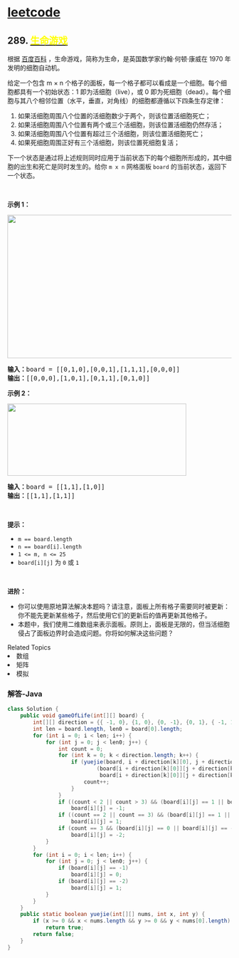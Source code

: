 # [leetcode](../../leetcode.md)

## 289. [<font color=yellow>生命游戏</font>](https://leetcode-cn.com/problems/game-of-life)

<p>根据 <a href="https://baike.baidu.com/item/%E7%94%9F%E5%91%BD%E6%B8%B8%E6%88%8F/2926434?fr=aladdin" target="_blank">百度百科</a> ，生命游戏，简称为生命，是英国数学家约翰·何顿·康威在 1970 年发明的细胞自动机。</p>

<p>给定一个包含 m × n 个格子的面板，每一个格子都可以看成是一个细胞。每个细胞都具有一个初始状态：1 即为活细胞（live），或 0 即为死细胞（dead）。每个细胞与其八个相邻位置（水平，垂直，对角线）的细胞都遵循以下四条生存定律：</p>

<ol>
	<li>如果活细胞周围八个位置的活细胞数少于两个，则该位置活细胞死亡；</li>
	<li>如果活细胞周围八个位置有两个或三个活细胞，则该位置活细胞仍然存活；</li>
	<li>如果活细胞周围八个位置有超过三个活细胞，则该位置活细胞死亡；</li>
	<li>如果死细胞周围正好有三个活细胞，则该位置死细胞复活；</li>
</ol>

<p>下一个状态是通过将上述规则同时应用于当前状态下的每个细胞所形成的，其中细胞的出生和死亡是同时发生的。给你 <span><code>m x n</code></span> 网格面板 <code>board</code> 的当前状态，返回下一个状态。</p>

<p> </p>

<p><strong>示例 1：</strong></p>
<img alt="" src="https://assets.leetcode.com/uploads/2020/12/26/grid1.jpg" style="width: 562px; height: 322px;" />
<pre>
<strong>输入：</strong>board = [[0,1,0],[0,0,1],[1,1,1],[0,0,0]]
<strong>输出：</strong>[[0,0,0],[1,0,1],[0,1,1],[0,1,0]]
</pre>

<p><strong>示例 2：</strong></p>
<img alt="" src="https://assets.leetcode.com/uploads/2020/12/26/grid2.jpg" style="width: 402px; height: 162px;" />
<pre>
<strong>输入：</strong>board = [[1,1],[1,0]]
<strong>输出：</strong>[[1,1],[1,1]]
</pre>

<p> </p>

<p><strong>提示：</strong></p>

<ul>
	<li><code>m == board.length</code></li>
	<li><code>n == board[i].length</code></li>
	<li><code>1 <= m, n <= 25</code></li>
	<li><code>board[i][j]</code> 为 <code>0</code> 或 <code>1</code></li>
</ul>

<p> </p>

<p><strong>进阶：</strong></p>

<ul>
	<li>你可以使用原地算法解决本题吗？请注意，面板上所有格子需要同时被更新：你不能先更新某些格子，然后使用它们的更新后的值再更新其他格子。</li>
	<li>本题中，我们使用二维数组来表示面板。原则上，面板是无限的，但当活细胞侵占了面板边界时会造成问题。你将如何解决这些问题？</li>
</ul>
<div><div>Related Topics</div><div><li>数组</li><li>矩阵</li><li>模拟</li></div></div>

### 解答-Java
```java
class Solution {
	public void gameOfLife(int[][] board) {
		int[][] direction = {{ -1, 0}, {1, 0}, {0, -1}, {0, 1}, { -1, 1}, {1, -1}, { -1, -1}, {1, 1}};
		int len = board.length, len0 = board[0].length;
		for (int i = 0; i < len; i++) {
			for (int j = 0; j < len0; j++) {
				int count = 0;
				for (int k = 0; k < direction.length; k++) {
					if (yuejie(board, i + direction[k][0], j + direction[k][1]) &&
					        (board[i + direction[k][0]][j + direction[k][1]] == 1 ||
					         board[i + direction[k][0]][j + direction[k][1]] == -1)) {
						count++;
					}
				}
				if ((count < 2 || count > 3) && (board[i][j] == 1 || board[i][j] == -1))
					board[i][j] = -1;
				if ((count == 2 || count == 3) && (board[i][j] == 1 || board[i][j] == -1))
					board[i][j] = 1;
				if (count == 3 && (board[i][j] == 0 || board[i][j] == -2))
					board[i][j] = -2;
			}
		}
		for (int i = 0; i < len; i++) {
			for (int j = 0; j < len0; j++) {
				if (board[i][j] == -1)
					board[i][j] = 0;
				if (board[i][j] == -2)
					board[i][j] = 1;
			}
		}
	}
	public static boolean yuejie(int[][] nums, int x, int y) {
		if (x >= 0 && x < nums.length && y >= 0 && y < nums[0].length)
			return true;
		return false;
	}
}
```